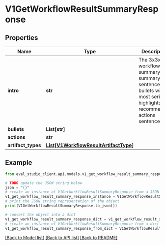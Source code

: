 # V1GetWorkflowResultSummaryResponse


## Properties

Name | Type | Description | Notes
------------ | ------------- | ------------- | -------------
**intro** | **str** | The 3x3x3 workflow summary: 3 summary sentences + 3 bullets with most serious highlights + 3 recommended actions sentences. | [optional] 
**bullets** | **List[str]** |  | [optional] 
**actions** | **str** |  | [optional] 
**artifact_types** | [**List[V1WorkflowResultArtifactType]**](V1WorkflowResultArtifactType.md) |  | [optional] 

## Example

```python
from eval_studio_client.api.models.v1_get_workflow_result_summary_response import V1GetWorkflowResultSummaryResponse

# TODO update the JSON string below
json = "{}"
# create an instance of V1GetWorkflowResultSummaryResponse from a JSON string
v1_get_workflow_result_summary_response_instance = V1GetWorkflowResultSummaryResponse.from_json(json)
# print the JSON string representation of the object
print(V1GetWorkflowResultSummaryResponse.to_json())

# convert the object into a dict
v1_get_workflow_result_summary_response_dict = v1_get_workflow_result_summary_response_instance.to_dict()
# create an instance of V1GetWorkflowResultSummaryResponse from a dict
v1_get_workflow_result_summary_response_from_dict = V1GetWorkflowResultSummaryResponse.from_dict(v1_get_workflow_result_summary_response_dict)
```
[[Back to Model list]](../README.md#documentation-for-models) [[Back to API list]](../README.md#documentation-for-api-endpoints) [[Back to README]](../README.md)


